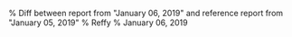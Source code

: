 % Diff between report from "January 06, 2019" and reference report from "January 05, 2019"
% Reffy
% January 06, 2019

